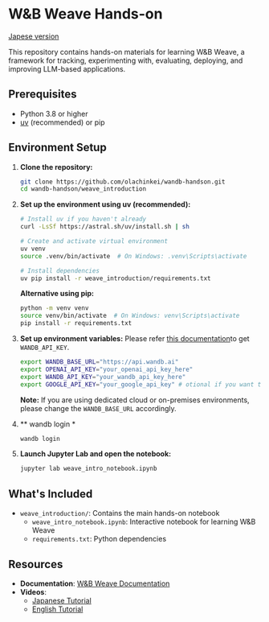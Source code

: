 # W&B Weave Hands-on

[Japese version](README_JP.md)

This repository contains hands-on materials for learning W&B Weave, a framework for tracking, experimenting with, evaluating, deploying, and improving LLM-based applications.

## Prerequisites

- Python 3.8 or higher
- [uv](https://github.com/astral-sh/uv) (recommended) or pip

## Environment Setup

1. **Clone the repository:**
   ```bash
   git clone https://github.com/olachinkei/wandb-handson.git
   cd wandb-handson/weave_introduction
   ```

2. **Set up the environment using uv (recommended):**
   ```bash
   # Install uv if you haven't already
   curl -LsSf https://astral.sh/uv/install.sh | sh

   # Create and activate virtual environment
   uv venv
   source .venv/bin/activate  # On Windows: .venv\Scripts\activate

   # Install dependencies
   uv pip install -r weave_introduction/requirements.txt
   ```

   **Alternative using pip:**
   ```bash
   python -m venv venv
   source venv/bin/activate  # On Windows: venv\Scripts\activate
   pip install -r requirements.txt
   ```

3. **Set up environment variables:**
Please refer [this documentation](https://docs.wandb.ai/support/find_api_key/)to get `WANDB_API_KEY`.
   ```bash
   export WANDB_BASE_URL="https://api.wandb.ai"
   export OPENAI_API_KEY="your_openai_api_key_here"
   export WANDB_API_KEY="your_wandb_api_key_here"
   export GOOGLE_API_KEY="your_google_api_key" # otional if you want to try video
   ```
   
   **Note:** If you are using dedicated cloud or on-premises environments, please change the `WANDB_BASE_URL` accordingly.

4. ** wandb login *
   ```bash  
   wandb login
   ```

5. **Launch Jupyter Lab and open the notebook:**
   ```bash
   jupyter lab weave_intro_notebook.ipynb
   ```

## What's Included

- `weave_introduction/`: Contains the main hands-on notebook
  - `weave_intro_notebook.ipynb`: Interactive notebook for learning W&B Weave
  - `requirements.txt`: Python dependencies

## Resources

- **Documentation**: [W&B Weave Documentation](https://weave-docs.wandb.ai/)
- **Videos**:
  - [Japanese Tutorial](https://www.youtube.com/watch?v=Ua0Wx9fqhDo&t=295s)
  - [English Tutorial](https://www.youtube.com/watch?v=sJNjw6U2Tvg&t=522s) 
